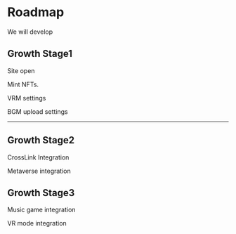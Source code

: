 # Roadmap



We will develop





## **Growth Stage1**

Site open

Mint NFTs.

VRM settings

BGM upload settings

****

## **Growth Stage2**

CrossLink Integration

Metaverse integration



## Growth Stage3

Music game integration

VR mode integration
